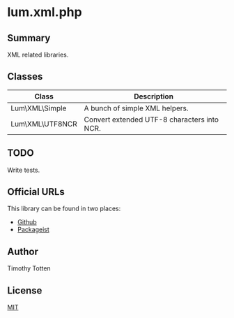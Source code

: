 # lum.xml.php

## Summary

XML related libraries.

## Classes

| Class                   | Description                                       |
| ----------------------- | ------------------------------------------------- |
| Lum\XML\Simple          | A bunch of simple XML helpers.                    |
| Lum\XML\UTF8NCR         | Convert extended UTF-8 characters into NCR.       |

## TODO

Write tests.

## Official URLs

This library can be found in two places:

 * [Github](https://github.com/supernovus/lum.xml.php)
 * [Packageist](https://packagist.org/packages/lum/lum-xml)

## Author

Timothy Totten

## License

[MIT](https://spdx.org/licenses/MIT.html)
